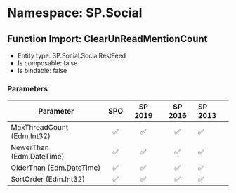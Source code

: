 # Namespace: SP.Social

## Function Import: ClearUnReadMentionCount

- Entity type: SP.Social.SocialRestFeed
- Is composable: false
- Is bindable: false

### Parameters

Parameter | SPO | SP 2019 | SP 2016 | SP 2013
----------|:---:|:-------:|:-------:|:-------
MaxThreadCount (Edm.Int32) | ✅ | ✅ | ✅ | ✅
NewerThan (Edm.DateTime) | ✅ | ✅ | ✅ | ✅
OlderThan (Edm.DateTime) | ✅ | ✅ | ✅ | ✅
SortOrder (Edm.Int32) | ✅ | ✅ | ✅ | ✅